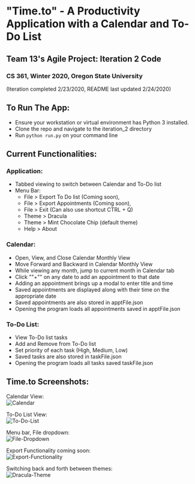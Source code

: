 # "Time.to" - A Productivity Application with a Calendar and To-Do List
## Team 13's Agile Project: Iteration 2 Code
### CS 361, Winter 2020, Oregon State University
(Iteration completed 2/23/2020, README last updated 2/24/2020)

## To Run The App:
* Ensure your workstation or virtual environment has Python 3 installed.
* Clone the repo and navigate to the iteration_2 directory
* Run `python run.py` on your command line

## Current Functionalities:
### Application:
* Tabbed viewing to switch between Calendar and To-Do list
* Menu Bar:
  * File > Export To Do list (Coming soon),
  * File > Export Appointments (Coming soon),
  * File > Exit (Can also use shortcut CTRL + Q)
  * Theme > Dracula
  * Theme > Mint Chocolate Chip (default theme)
  * Help > About

### Calendar:
* Open, View, and Close Calendar Monthly View
* Move Forward and Backward in Calendar Monthly View
* While viewing any month, jump to current month in Calendar tab
* Click ""+"" on any date to add an appointment to that date
* Adding an appointment brings up a modal to enter title and time
* Saved appointments are displayed along with their time on the appropriate date
* Saved appointments are also stored in apptFile.json
* Opening the program loads all appointments saved in apptFile.json

### To-Do List:
* View To-Do list tasks
* Add and Remove from To-Do list
* Set priority of each task (High, Medium, Low)
* Saved tasks are also stored in taskFile.json
* Opening the program loads all tasks saved taskFile.json

## Time.to Screenshots:
Calendar View:  
![Calendar](https://github.com/wrongenvelope/cs361-w20-app/blob/wrongenvelope/iteration2-readme/iteration_2/screenshots/it2_screenshot1.png)  

To-Do List View:  
![To-Do-List](https://github.com/wrongenvelope/cs361-w20-app/blob/wrongenvelope/iteration2-readme/iteration_2/screenshots/it2_screenshot2.png)  

Menu bar, File dropdown:  
![File-Dropdown](https://github.com/wrongenvelope/cs361-w20-app/blob/wrongenvelope/iteration2-readme/iteration_2/screenshots/it2_screenshot3.png)  

Export Functionality coming soon:  
![Export-Functionality](https://github.com/wrongenvelope/cs361-w20-app/blob/wrongenvelope/iteration2-readme/iteration_2/screenshots/it2_screenshot4.png)   
  
Switching back and forth between themes:  
![Dracula-Theme](https://github.com/wrongenvelope/cs361-w20-app/blob/wrongenvelope/iteration2-readme/iteration_2/screenshots/it2_screenshot6.png)  
